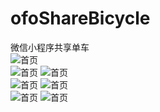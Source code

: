 # ofoShareBicycle
微信小程序共享单车
<br>
![首页](https://github.com/figerandlmj/ofoShareBicycle/blob/master/uploadImg/1.png)
<br>
![首页](https://github.com/figerandlmj/ofoShareBicycle/blob/master/uploadImg/2.png)
![首页](https://github.com/figerandlmj/ofoShareBicycle/blob/master/uploadImg/3.png)
<br>
![首页](https://github.com/figerandlmj/ofoShareBicycle/blob/master/uploadImg/4.png)
![首页](https://github.com/figerandlmj/ofoShareBicycle/blob/master/uploadImg/5.png)
<br>
![首页](https://github.com/figerandlmj/ofoShareBicycle/blob/master/uploadImg/6.png)
![首页](https://github.com/figerandlmj/ofoShareBicycle/blob/master/uploadImg/7.png)
